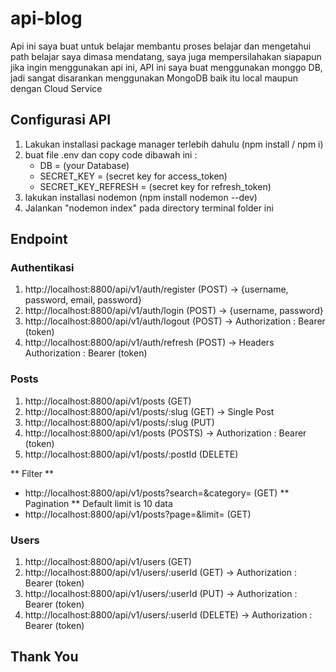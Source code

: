 # api-blog

Api ini saya buat untuk belajar membantu proses belajar dan mengetahui path belajar saya dimasa mendatang, saya juga mempersilahakan siapapun jika ingin menggunakan api ini,
API ini saya buat menggunakan monggo DB, jadi sangat disarankan menggunakan MongoDB baik itu local maupun dengan Cloud Service

## Configurasi API

1.  Lakukan installasi package manager terlebih dahulu (npm install / npm i)
2.  buat file .env
    dan copy code dibawah ini :
    - DB = (your Database)
    - SECRET_KEY = (secret key for access_token)
    - SECRET_KEY_REFRESH = (secret key for refresh_token)
3.  lakukan installasi nodemon (npm install nodemon --dev)
4.  Jalankan "nodemon index" pada directory terminal folder ini

## Endpoint

### Authentikasi

1.  http://localhost:8800/api/v1/auth/register (POST) -> {username, password, email, password}
2.  http://localhost:8800/api/v1/auth/login (POST) -> {username, password}
3.  http://localhost:8800/api/v1/auth/logout (POST) -> Authorization : Bearer (token)
4.  http://localhost:8800/api/v1/auth/refresh (POST) -> Headers Authorization : Bearer (token)

### Posts

1.  http://localhost:8800/api/v1/posts (GET)
2.  http://localhost:8800/api/v1/posts/:slug (GET) -> Single Post
3.  http://localhost:8800/api/v1/posts/:slug (PUT)
4.  http://localhost:8800/api/v1/posts (POSTS) -> Authorization : Bearer (token)
5.  http://localhost:8800/api/v1/posts/:postId (DELETE)

** Filter **

- http://localhost:8800/api/v1/posts?search=&category= (GET)
  ** Pagination **
  Default limit is 10 data
- http://localhost:8800/api/v1/posts?page=&limit= (GET)

### Users

1.  http://localhost:8800/api/v1/users (GET)
2.  http://localhost:8800/api/v1/users/:userId (GET) -> Authorization : Bearer (token)
3.  http://localhost:8800/api/v1/users/:userId (PUT) -> Authorization : Bearer (token)
4.  http://localhost:8800/api/v1/users/:userId (DELETE) -> Authorization : Bearer (token)

## Thank You
